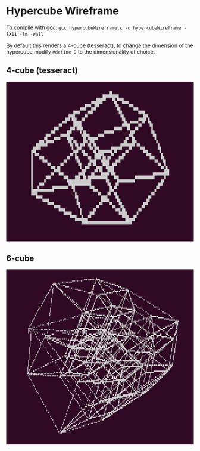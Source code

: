 # Hypercube Wireframe

To compile with gcc: `gcc hypercubeWireframe.c -o hypercubeWireframe -lX11 -lm -Wall`

By default this renders a 4-cube (tesseract), to change the dimension of the hypercube modify `#define D` to the dimensionality of choice.

## 4-cube (tesseract)
![alt text](tesseract.png)

## 6-cube
![alt text](6-cube.png)

